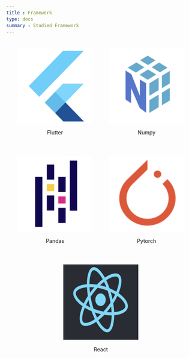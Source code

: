 ```yaml
---
title : Framework
type: docs
summary : Studied Framework
---
```


<div style="text-align: center;">
    <div style="display: inline-block; margin: 20px;">
        <img src='./flutter.png' alt='flutter' width="200" height="200"/>
        <p>Flutter</p>
    </div>
    <div style="display: inline-block; margin: 20px;">
        <img src='./numpy.png' alt='numpy' width="200" height="200"/>
        <p>Numpy</p>
    </div>
    <div style="display: inline-block; margin: 20px;">
        <img src='./pandas.png' alt='pandas' width="200" height="200"/>
        <p>Pandas</p>
    </div>
    <div style="display: inline-block; margin: 20px;">
        <img src='./pytorch.png' alt='pytorch' width="200" height="200"/>
        <p>Pytorch</p>
    </div>
    <div style="display: inline-block; margin: 20px;">
        <img src='./react.png' alt='react' width="200" height="200"/>
        <p>React</p>
    </div>
</div>
